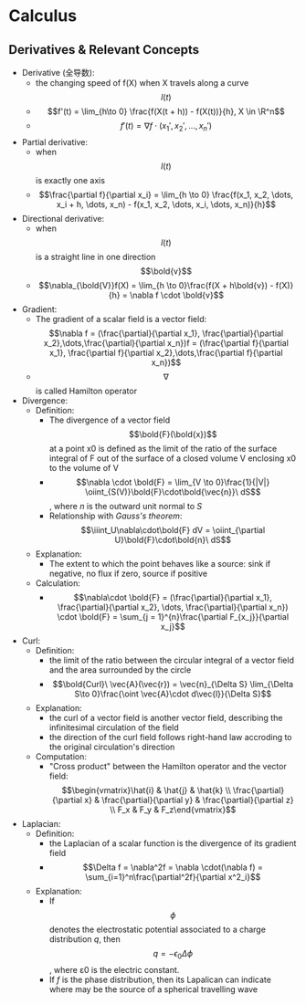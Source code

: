 # Calculus

## Derivatives & Relevant Concepts

- Derivative (全导数):
  - the changing speed of f(X) when X travels along a curve $$l(t)$$
  - $$f'(t) = \lim_{h\to 0} \frac{f(X(t + h)) - f(X(t))}{h}, X \in \R^n$$
  - $$f'(t) = \nabla f \cdot (x_1', x_2', \dots, x_n')$$
- Partial derivative:
  - when $$l(t)$$ is exactly one axis
  - $$\frac{\partial f}{\partial x_i} = \lim_{h \to 0} \frac{f(x_1, x_2, \dots, x_i + h, \dots, x_n) - f(x_1, x_2, \dots, x_i, \dots, x_n)}{h}$$
- Directional derivative:
  - when $$l(t)$$ is a straight line in one direction $$\bold{v}$$
  - $$\nabla_{\bold{V}}f(X) = \lim_{h \to 0}\frac{f(X + h\bold{v}) - f(X)}{h} = \nabla f \cdot \bold{v}$$
- Gradient:
  - The gradient of a scalar field is a vector field: $$\nabla f = (\frac{\partial}{\partial x_1}, \frac{\partial}{\partial x_2},\dots,\frac{\partial}{\partial x_n})f = (\frac{\partial f}{\partial x_1}, \frac{\partial f}{\partial x_2},\dots,\frac{\partial f}{\partial x_n})$$
  - $$\nabla$$ is called Hamilton operator
- Divergence:
  - Definition: 
    - The divergence of a vector field $$\bold{F}(\bold{x})$$ at a point x0 is defined as the limit of the ratio of the surface integral of F out of the surface of a closed volume V enclosing x0 to the volume of V
    - $$\nabla \cdot \bold{F} = \lim_{V \to 0}\frac{1}{|V|} \oiint_{S(V)}\bold{F}\cdot\bold{\vec{n}}\ dS$$, where *n* is the outward unit normal to *S*
    - Relationship with *Gauss's theorem*: $$\iiint_U\nabla\cdot\bold{F} dV = \oiint_{\partial U}\bold{F}\cdot\bold{n}\ dS$$
  - Explanation:
    - The extent to which the point behaves like a source: sink if negative, no flux if zero, source if positive
  - Calculation: 
    - $$\nabla\cdot \bold{F} = (\frac{\partial}{\partial x_1}, \frac{\partial}{\partial x_2}, \dots, \frac{\partial}{\partial x_n}) \cdot \bold{F} = \sum_{j = 1}^{n}\frac{\partial F_{x_j}}{\partial x_j}$$
- Curl:
  - Definition: 
    - the limit of the ratio between the circular integral of a vector field and the area surrounded by the circle
    - $$\bold{Curl}\ \vec{A}(\vec{r}) = \vec{n}_{\Delta S} \lim_{\Delta S\to 0}\frac{\oint \vec{A}\cdot d\vec{l}}{\Delta S}$$
  - Explanation: 
    - the curl of a vector field is another vector field, describing the infinitesimal circulation of the field
    - the direction of the curl field follows right-hand law accroding to the original circulation's direction
  - Computation:
    - "Cross product" between the Hamilton operator and the vector field: $$\begin{vmatrix}\hat{i} & \hat{j} & \hat{k} \\ \frac{\partial}{\partial x} & \frac{\partial}{\partial y} & \frac{\partial}{\partial z} \\ F_x & F_y & F_z\end{vmatrix}$$
- Laplacian:
  - Definition: 
    - the Laplacian of a scalar function is the divergence of its gradient field
    - $$\Delta f = \nabla^2f = \nabla \cdot(\nabla f) = \sum_{i=1}^n\frac{\partial^2f}{\partial x^2_i}$$
  - Explanation:
    - If $$\phi$$ denotes the electrostatic potential associated to a charge distribution *q*, then $$q = -\epsilon_0\Delta\phi$$, where ε0 is the electric constant.
    - If *f* is the phase distribution, then its Lapalican can indicate where may be the source of a spherical travelling wave